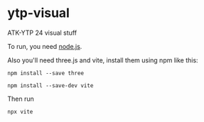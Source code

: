 # ytp-visual

ATK-YTP 24 visual stuff

To run, you need [node.js](https://nodejs.org/en/download/package-manager).

Also you'll need three.js and vite, install them using npm like this:

```
npm install --save three

npm install --save-dev vite
```

Then run

```
npx vite
```